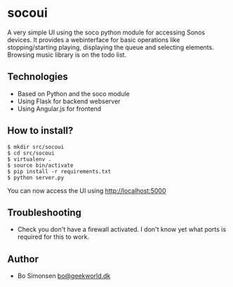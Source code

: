 socoui
======

A very simple UI using the soco python module for accessing Sonos devices. It provides a webinterface
for basic operations like stopping/starting playing, displaying the queue and selecting elements. 
Browsing music library is on the todo list.

Technologies
------------

* Based on Python and the soco module
* Using Flask for backend webserver
* Using Angular.js for frontend

How to install?
---------------

    $ mkdir src/socoui
    $ cd src/socoui
    $ virtualenv .
    $ source bin/activate
    $ pip install -r requirements.txt
    $ python server.py

You can now access the UI using [http://localhost:5000]()

Troubleshooting
---------------

* Check you don't have a firewall activated. I don't know yet what ports is required for this to work.

Author
------

* Bo Simonsen <bo@geekworld.dk>
